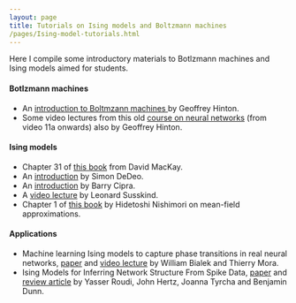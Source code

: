 ```yaml
---
layout: page
title: Tutorials on Ising models and Boltzmann machines
/pages/Ising-model-tutorials.html
---
```


Here I compile some introductory materials to Botlzmann machines and Ising models aimed for students.

#### Botlzmann machines

* An [introduction to Boltmzann machines ](https://www.cs.toronto.edu/~hinton/csc321/readings/boltz321.pdf) by Geoffrey Hinton.
* Some video lectures from this old [course on neural networks](https://www.cs.toronto.edu/~hinton/coursera_lectures.html) (from video 11a onwards) also by Geoffrey Hinton.

#### Ising models
* Chapter 31 of [this book](http://www.inference.org.uk/itprnn/book.pdf) from David MacKay.
* An [introduction](http://tuvalu.santafe.edu/~simon/practical.pdf) by Simon DeDeo.
* An [introduction](https://www2.stat.duke.edu/~scs/Courses/Stat376/Papers/isingIntro.pdf) by Barry Cipra.
* A [video lecture](https://www.youtube.com/results?search_query=ising+model+neurons) by Leonard Susskind.
* Chapter 1 of [this book](https://cdn.preterhuman.net/texts/science_and_technology/physics/Statistical_physics/Statistical%20physics%20of%20spin%20glasses%20and%20information%20processing%20an%20introduction%20-%20Nishimori%20H..pdf) by Hidetoshi Nishimori on mean-field approximations.

#### Applications
* Machine learning Ising models to capture phase transitions in real neural networks, [paper](https://arxiv.org/abs/1012.2242) and [video lecture](https://www.youtube.com/watch?v=SZ74VtNffbY) by William Bialek and Thierry Mora.
* Ising Models for Inferring Network Structure From Spike Data, [paper](https://arxiv.org/abs/1106.1752) and [review article](https://sci-hub.st/https://www.sciencedirect.com/science/article/abs/pii/S0959438814002116) by Yasser Roudi, John Hertz, Joanna Tyrcha and Benjamin Dunn. 



